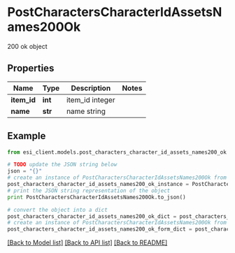 # PostCharactersCharacterIdAssetsNames200Ok

200 ok object

## Properties

Name | Type | Description | Notes
------------ | ------------- | ------------- | -------------
**item_id** | **int** | item_id integer | 
**name** | **str** | name string | 

## Example

```python
from esi_client.models.post_characters_character_id_assets_names200_ok import PostCharactersCharacterIdAssetsNames200Ok

# TODO update the JSON string below
json = "{}"
# create an instance of PostCharactersCharacterIdAssetsNames200Ok from a JSON string
post_characters_character_id_assets_names200_ok_instance = PostCharactersCharacterIdAssetsNames200Ok.from_json(json)
# print the JSON string representation of the object
print PostCharactersCharacterIdAssetsNames200Ok.to_json()

# convert the object into a dict
post_characters_character_id_assets_names200_ok_dict = post_characters_character_id_assets_names200_ok_instance.to_dict()
# create an instance of PostCharactersCharacterIdAssetsNames200Ok from a dict
post_characters_character_id_assets_names200_ok_form_dict = post_characters_character_id_assets_names200_ok.from_dict(post_characters_character_id_assets_names200_ok_dict)
```
[[Back to Model list]](../README.md#documentation-for-models) [[Back to API list]](../README.md#documentation-for-api-endpoints) [[Back to README]](../README.md)


